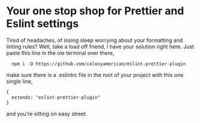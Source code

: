 # Your one stop shop for Prettier and Eslint settings

Tired of headaches, of losing sleep worrying about your formatting and linting
rules? Well, take a load off friend, I have your solution right here. Just paste
this line in the ole terminal over there,

```
  npm i -D https://github.com/colonyamerican/eslint-prettier-plugin
```

make sure there is a .eslintrc file in the root of your project with this one
single line,

```
{
  extends: "eslint-prettier-plugin"
}
```

and you're sitting on easy street.
